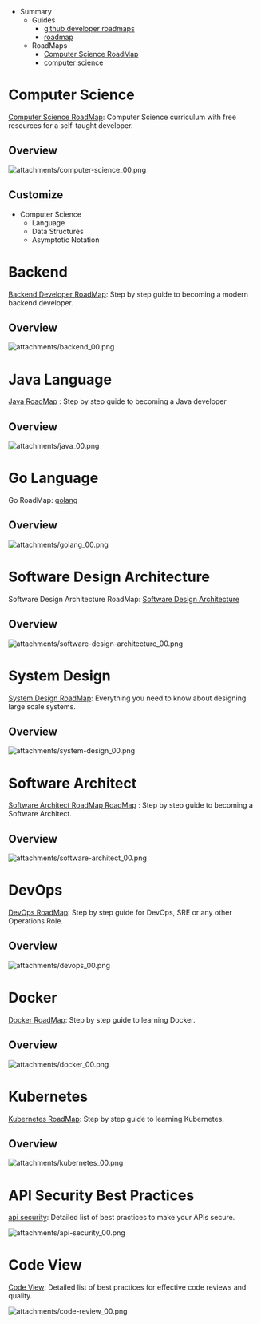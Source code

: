 


- Summary
	- Guides
		- [github developer roadmaps](https://github.com/kamranahmedse/developer-roadmap)
		- [roadmap](https://roadmap.sh/)
	- RoadMaps
		- [Computer Science RoadMap](https://roadmap.sh/computer-science)
		- [computer science](attachments/computer-science.pdf)






# Computer Science

[Computer Science RoadMap](https://roadmap.sh/computer-science): Computer Science curriculum with free resources for a self-taught developer.



## Overview


![attachments/computer-science_00.png](attachments/computer-science_00.png)


## Customize
- Computer Science
	- Language
	- Data Structures
	- Asymptotic Notation


# Backend

[Backend Developer RoadMap](https://roadmap.sh/backend): Step by step guide to becoming a modern backend developer.



## Overview


![attachments/backend_00.png](attachments/backend_00.png)





# Java Language

[Java RoadMap](https://roadmap.sh/java) : Step by step guide to becoming a Java developer

## Overview
![attachments/java_00.png](attachments/java_00.png)






# Go Language

Go RoadMap: [golang](https://roadmap.sh/golang)

## Overview
![attachments/golang_00.png](attachments/golang_00.png)




# Software Design Architecture

Software Design Architecture RoadMap: [Software Design Architecture](https://roadmap.sh/software-design-architecture)


## Overview
![attachments/software-design-architecture_00.png](attachments/software-design-architecture_00.png)







# System Design



[System Design RoadMap](https://roadmap.sh/system-design): Everything you need to know about designing large scale systems.

## Overview


![attachments/system-design_00.png](attachments/system-design_00.png)



# Software Architect

[Software Architect RoadMap RoadMap](https://roadmap.sh/software-architect) : Step by step guide to becoming a Software Architect.


## Overview

![attachments/software-architect_00.png](attachments/software-architect_00.png)






# DevOps

[DevOps RoadMap](https://roadmap.sh/devops): Step by step guide for DevOps, SRE or any other Operations Role.


## Overview

![attachments/devops_00.png](attachments/devops_00.png)





# Docker

[Docker RoadMap](https://roadmap.sh/docker): Step by step guide to learning Docker.



## Overview

![attachments/docker_00.png](attachments/docker_00.png)



# Kubernetes

[Kubernetes RoadMap](https://roadmap.sh/kubernetes): Step by step guide to learning Kubernetes.




## Overview

![attachments/kubernetes_00.png](attachments/kubernetes_00.png)


# API Security Best Practices

[api security](https://roadmap.sh/best-practices/api-security): Detailed list of best practices to make your APIs secure.



![attachments/api-security_00.png](attachments/api-security_00.png)


# Code View
[Code View](https://roadmap.sh/best-practices/code-review): Detailed list of best practices for effective code reviews and quality.



![attachments/code-review_00.png](attachments/code-review_00.png)